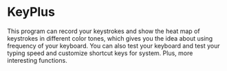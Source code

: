 # KeyPlus
This program can record your keystrokes and show the heat map of keystrokes in different color tones, which gives you the idea about using frequency of your keyboard. You can also test your keyboard and test your typing speed and customize shortcut keys for system. Plus, more interesting functions.
